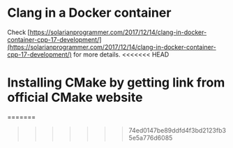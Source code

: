 # Clang in a Docker container

Check [https://solarianprogrammer.com/2017/12/14/clang-in-docker-container-cpp-17-development/](https://solarianprogrammer.com/2017/12/14/clang-in-docker-container-cpp-17-development/) for more details.
<<<<<<< HEAD

# Installing CMake by getting link from official CMake website

=======
>>>>>>> 74ed0147be89ddfd4f3bd2123fb35e5a776d6085
